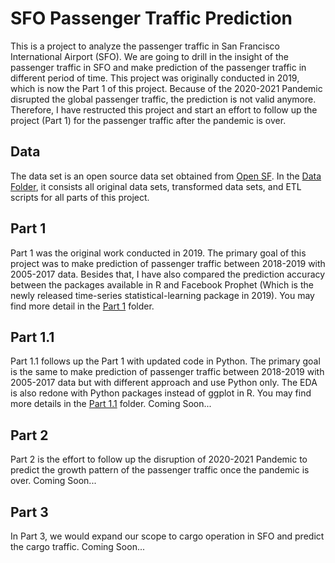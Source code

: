 # SFO Passenger Traffic Prediction

This is a project to analyze the passenger traffic in San Francisco International Airport (SFO). We are going to drill in the insight of the passenger traffic in SFO and make prediction of the passenger traffic in different period of time. This project was originally conducted in 2019, which is now the Part 1 of this project. Because of the 2020-2021 Pandemic disrupted the global passenger traffic, the prediction is not valid anymore. Therefore, I have restructed this project and start an effort to follow up the project (Part 1) for the passenger traffic after the pandemic is over.

## Data
The data set is an open source data set obtained from <a href="https://datasf.org/opendata/">Open SF</a>. In the [Data Folder](/Data), it consists all original data sets, transformed data sets, and ETL scripts for all parts of this project.

## Part 1
Part 1 was the original work conducted in 2019. The primary goal of this project was to make prediction of passenger traffic between 2018-2019 with 2005-2017 data. Besides that, I have also compared the prediction accuracy between the packages available in R and Facebook Prophet (Which is the newly released time-series statistical-learning package in 2019). You may find more detail in the [Part 1](/Part1) folder.

## Part 1.1
Part 1.1 follows up the Part 1 with updated code in Python. The primary goal is the same to make prediction of passenger traffic between 2018-2019 with 2005-2017 data but with different approach and use Python only. The EDA is also redone with Python packages instead of ggplot in R. You may find more details in the [Part 1.1](/Part1_1) folder. Coming Soon...

## Part 2
Part 2 is the effort to follow up the disruption of 2020-2021 Pandemic to predict the growth pattern of the passenger traffic once the pandemic is over. Coming Soon...

## Part 3
In Part 3, we would expand our scope to cargo operation in SFO and predict the cargo traffic. Coming Soon...